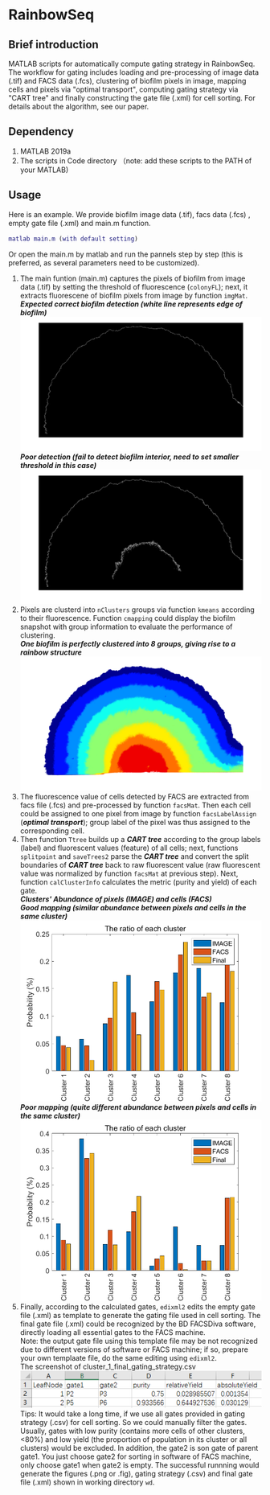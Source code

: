 # RainbowSeq
## Brief introduction
MATLAB scripts for automatically compute gating strategy in RainbowSeq.
The workflow for gating includes loading and pre-processing of image data (.tif) and FACS data (.fcs), clustering of biofilm pixels in image, mapping cells and pixels via "optimal transport", computing gating strategy via "CART tree" and finally constructing the gate file (.xml) for cell sorting.
For details about the algorithm, see our paper.

## Dependency
1. MATLAB 2019a
2. The scripts in Code directory （note: add these scripts to the PATH of your MATLAB)

## Usage 
Here is an example. We provide biofilm image data (.tif), facs data (.fcs) , empty gate file (.xml) and main.m function.
```MATLAB
matlab main.m (with default setting)
```  
Or open the main.m by matlab and run the pannels step by step (this is preferred, as several parameters need to be customized).  

1. The main funtion (main.m) captures the pixels of biofilm from image data (.tif) by setting the threshold of fluorescence (`colonyFL`); next, it extracts fluorescene of biofilm pixels from image by function `imgMat`. <br>
***Expected correct biofilm detection (white line represents edge of biofilm)*** <br>
![image](https://github.com/Shenpinggg/RainbowSeq/blob/820b99da07e7ff9d3e09d5a91b7ade2a3e257e4e/Example/image_clustering/Test/colonyEdge.png)
***Poor detection (fail to detect biofilm interior, need to set smaller threshold in this case)***<br>
![image](https://github.com/Shenpinggg/RainbowSeq/blob/820b99da07e7ff9d3e09d5a91b7ade2a3e257e4e/Example/image_clustering/Test/error_detection.png)
2. Pixels are clusterd into `nClusters` groups via function `kmeans` according to their fluorescence. Function `cmapping` could display the biofilm snapshot with group information to evaluate the performance of clustering. <br> ***One biofilm is perfectly clustered into 8 groups, giving rise to a rainbow structure***<br>![image](https://github.com/Shenpinggg/RainbowSeq/blob/820b99da07e7ff9d3e09d5a91b7ade2a3e257e4e/Example/image_clustering/Test/mapping_to_biofilm.png) <br>
3. The fluorescence value of cells detected by FACS are extracted from facs file (.fcs) and pre-processed by function `facsMat`. Then each cell could be assigned to one pixel from image by function `facsLabelAssign` (***optimal transport***); group label of the pixel was thus assigned to the corresponding cell. <br>
4. Then function `Ttree` builds up a ***CART tree*** according to the group labels (label) and fluorescent values (feature) of all cells; next, functions `splitpoint` and `saveTrees2` parse the ***CART tree*** and convert the split boundaries of ***CART tree*** back to raw fluorescent value (raw fluorescent value was normalized by function `facsMat` at previous step). Next, function `calClusterInfo` calculates the metric (purity and yield) of each gate. <br> 
***Clusters' Abundance of pixels (IMAGE) and cells (FACS)*** <br> 
***Good mapping (similar abundance between pixels and cells in the same cluster)*** <br> ![image](https://github.com/Shenpinggg/RainbowSeq/blob/820b99da07e7ff9d3e09d5a91b7ade2a3e257e4e/Example/facs_clustering/Test/abundance.png)<br>
***Poor mapping (quite different abundance between pixels and cells in the same cluster)***<br> ![image](https://github.com/Shenpinggg/RainbowSeq/blob/820b99da07e7ff9d3e09d5a91b7ade2a3e257e4e/Example/facs_clustering/Test/poor_result.png)<br>
5. Finally, according to the calculated gates, `edixml2` edits the empty gate file (.xml) as template to generate the gating file used in cell sorting. The final gate file (.xml) could be recognized by the BD FACSDiva software, directly loading all essential gates to the FACS machine.<br>
Note: the output gate file using this template file may be not recognized due to different versions of software or FACS machine; if so, prepare your own templaate file, do the same editing using `edixml2`.<br>
The screenshot of cluster_1_final_gating_strategy.csv <br>
![image](https://github.com/Shenpinggg/RainbowSeq/blob/bbb5695ff8bcc4ac094641babbec62a0ac114cc4/Example/final_gating_strategy_Cluster1.png)
Tips: It would take a long time, if we use all gates provided in gating strategy (.csv) for cell sorting. So we could manually filter the gates. Usually, gates with low purity (contains more cells of other clusters, <80%) and low yield (the proportion of population in its cluster or all clusters) would be excluded. In addition, the gate2 is son gate of parent gate1. You just choose gate2 for sorting in software of FACS machine, only choose gate1 when gate2 is empty. 
The successful runnning would generate the figures (.png or .fig),  gating strategy (.csv) and final gate file (.xml) shown in working directory `wd`.
